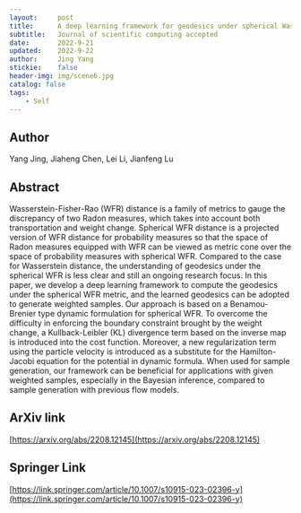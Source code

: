 ```yaml
---
layout:     post
title:      A deep learning framework for geodesics under spherical Wasserstein-Fisher-Rao metric and its application for weighted sample generation
subtitle:   Journal of scientific computing accepted
date:       2022-9-21
updated:    2022-9-22
author:     Jing Yang
stickie:    false
header-img: img/scene6.jpg
catalog: false
tags:
    - Self
---
```


## Author

Yang Jing, Jiaheng Chen, Lei Li, Jianfeng Lu

## Abstract

Wasserstein-Fisher-Rao (WFR) distance is a family of metrics to gauge the discrepancy of two Radon measures, which takes into account both transportation and weight change. Spherical WFR distance is a projected version of WFR distance for probability measures so that the space of Radon measures equipped with WFR can be viewed as metric cone over the space of probability measures with spherical WFR. Compared to the case for Wasserstein distance, the understanding of geodesics under the spherical WFR is less clear and still an ongoing research focus. In this paper, we develop a deep learning framework to compute the geodesics under the spherical WFR metric, and the learned geodesics can be adopted to generate weighted samples. Our approach is based on a Benamou-Brenier type dynamic formulation for spherical WFR. To overcome the difficulty in enforcing the boundary constraint brought by the weight change, a Kullback-Leibler (KL) divergence term based on the inverse map is introduced into the cost function. Moreover, a new regularization term using the particle velocity is introduced as a substitute for the Hamilton-Jacobi equation for the potential in dynamic formula. When used for sample generation, our framework can be beneficial for applications with given weighted samples, especially in the Bayesian inference, compared to sample generation with previous flow models.

## ArXiv link

[https://arxiv.org/abs/2208.12145](https://arxiv.org/abs/2208.12145)

## Springer Link

[https://link.springer.com/article/10.1007/s10915-023-02396-y](https://link.springer.com/article/10.1007/s10915-023-02396-y)

